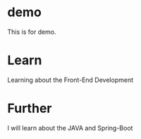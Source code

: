 # demo
This is for demo.

# Learn 
Learning about the Front-End Development

# Further
I will learn about the JAVA and Spring-Boot

